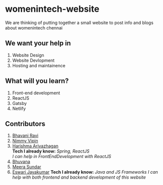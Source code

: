 # womenintech-website

We are thinking of putting together a small website to post info and blogs about womenintech chennai

## We want your help in

1. Website Design
2. Website Devlopment
3. Hosting and maintainence

## What will you learn?

1. Front-end development
2. ReactJS
3. Gatsby
4. Netlify

## Contributors

1. [Bhavani Ravi](https://github.com/bhavaniravi)
2. [Nimmy Vipin](https://github.com/NimmyVipin)
3. [Harishma Arivazhagan](https://github.com/HarishmaA/)  
   **Tech I already know:** *Spring, ReactJS*  
   *I can help in FrontEndDevelopment with ReactJS*  
4. [Bhuvana](https://github.com/bhuvana-guna)
5. [Meera Sundar](https://github.com/meerasndr) 
6. [Eswari Jayakumar](https://github.com/eswarijayakumar)
   **Tech I already know:** *Java and JS Frameworks*
   *I can help with both frontend and backend development of this website* 
